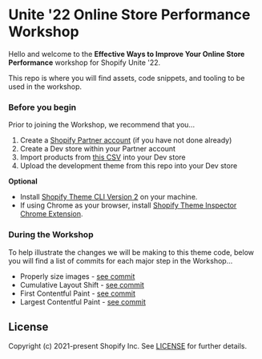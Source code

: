 # Unite '22 Online Store Performance Workshop

Hello and welcome to the **Effective Ways to Improve Your Online Store Performance** workshop for Shopify Unite '22.

This repo is where you will find assets, code snippets, and tooling to be used in the workshop.

### Before you begin
Prior to joining the Workshop, we recommend that you...

1. Create a [Shopify Partner account](https://www.shopify.com/partners) (if you have not done already)
2. Create a Dev store within your Partner account
3. Import products from [this CSV](https://drive.google.com/file/d/1rOFgCO45nN3_CJtmVFp6TTGl-vGtsm2U/view?usp=sharing) into your Dev store
4. Upload the development theme from this repo into your Dev store

**Optional**

* Install [Shopify Theme CLI Version 2](https://shopify.dev/themes/tools/cli/installation) on your machine.
* If using Chrome as your browser, install [Shopify Theme Inspector Chrome Extension](https://chrome.google.com/webstore/detail/shopify-theme-inspector-f/fndnankcflemoafdeboboehphmiijkgp?hl=en).

### During the Workshop

To help illustrate the changes we will be making to this theme code, below you will find a list of commits for each major step in the Workshop...

* Properly size images - [see commit](https://github.com/Shopify/unite-22-online-store-performance-workshop/commit/8e356639ff7b8b3b966eb287768f1040ef75f3f1)
* Cumulative Layout Shift - [see commit](https://github.com/Shopify/unite-22-online-store-performance-workshop/commit/fe4d981017df13f789f3ec3e24831db916f76ec2)
* First Contentful Paint - [see commit](https://github.com/Shopify/unite-22-online-store-performance-workshop/commit/e2d067f72701c5795f2e4893947d3bd3bf931bbb)
* Largest Contentful Paint - [see commit](https://github.com/Shopify/unite-22-online-store-performance-workshop/commit/facf17a0de5d035d8b11dbf9cf6a733d35a9e76d)

## License

Copyright (c) 2021-present Shopify Inc. See [LICENSE](/LICENSE.md) for further details.